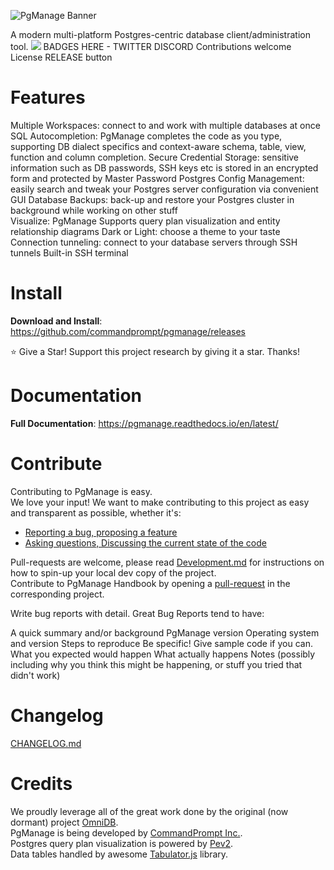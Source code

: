 ![PgManage Banner](/artwork/gh_banner.png)

A modern multi-platform Postgres-centric database client/administration tool. 
![](https://pgmanage.readthedocs.io/en/latest/_images/intro.png)
BADGES HERE - TWITTER DISCORD Contributions welcome License RELEASE button

# Features
Multiple Workspaces: connect to and work with multiple databases at once
SQL Autocompletion: PgManage completes the code as you type, supporting DB dialect specifics and context-aware schema, table, view, function and column completion.
Secure Credential Storage: sensitive information such as DB passwords, SSH keys etc is stored in an encrypted form and protected by Master Password
Postgres Config Management: easily search and tweak your Postgres server configuration via convenient GUI
Database Backups: back-up and restore your Postgres cluster in background while working on other stuff  
Visualize: PgManage Supports query plan visualization and entity relationship diagrams
Dark or Light: choose a theme to your taste
Connection tunneling: connect to your database servers through SSH tunnels
Built-in SSH terminal

# Install
**Download and Install**: https://github.com/commandprompt/pgmanage/releases


⭐ Give a Star!
Support this project research by giving it a star. Thanks!


# Documentation
**Full Documentation**: https://pgmanage.readthedocs.io/en/latest/

# Contribute
Contributing to PgManage is easy.  
We love your input! We want to make contributing to this project as easy and
transparent as possible, whether it's:
- [Reporting a bug, proposing a feature](https://github.com/commandprompt/pgmanage/issues/new)
- [Asking questions, Discussing the current state of the code](https://github.com/commandprompt/pgmanage/discussions/new)

Pull-requests are welcome, please read [Development.md](DEVELOPMENT.MD) for instructions on how to spin-up your local dev copy of the project.  
Contribute to PgManage Handbook by opening a [pull-request](https://github.com/commandprompt/pgmanage-docs/pulls) in the corresponding project.  

Write bug reports with detail. Great Bug Reports tend to have:

A quick summary and/or background
PgManage version
Operating system and version
Steps to reproduce
Be specific!
Give sample code if you can.
What you expected would happen
What actually happens
Notes (possibly including why you think this might be happening, or stuff you tried that didn't work)

# Changelog
[CHANGELOG.md](CHANGELOG.md)

# Credits
We proudly leverage all of the great work done by the original
(now dormant) project [OmniDB](https://github.com/OmniDB/OmniDB).  
PgManage is being developed by [CommandPrompt Inc.](https://www.commandprompt.com/).  
Postgres query plan visualization is powered by [Pev2](https://github.com/dalibo/pev2).  
Data tables handled by awesome [Tabulator.js](https://tabulator.info/) library.  
